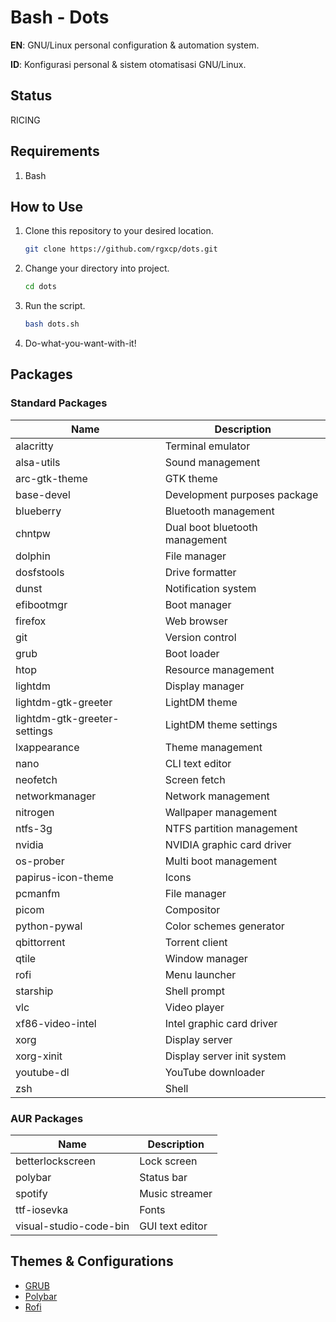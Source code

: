 # Bash - Dots

**EN**: GNU/Linux personal configuration & automation system.

**ID**: Konfigurasi personal & sistem otomatisasi GNU/Linux.

## Status

RICING

## Requirements

1. Bash

## How to Use

1. Clone this repository to your desired location.
   ```bash
   git clone https://github.com/rgxcp/dots.git
   ```
2. Change your directory into project.
   ```bash
   cd dots
   ```
3. Run the script.
   ```bash
   bash dots.sh
   ```
4. Do-what-you-want-with-it!

## Packages

### Standard Packages

| Name                         | Description                    |
| ---------------------------- | ------------------------------ |
| alacritty                    | Terminal emulator              |
| alsa-utils                   | Sound management               |
| arc-gtk-theme                | GTK theme                      |
| base-devel                   | Development purposes package   |
| blueberry                    | Bluetooth management           |
| chntpw                       | Dual boot bluetooth management |
| dolphin                      | File manager                   |
| dosfstools                   | Drive formatter                |
| dunst                        | Notification system            |
| efibootmgr                   | Boot manager                   |
| firefox                      | Web browser                    |
| git                          | Version control                |
| grub                         | Boot loader                    |
| htop                         | Resource management            |
| lightdm                      | Display manager                |
| lightdm-gtk-greeter          | LightDM theme                  |
| lightdm-gtk-greeter-settings | LightDM theme settings         |
| lxappearance                 | Theme management               |
| nano                         | CLI text editor                |
| neofetch                     | Screen fetch                   |
| networkmanager               | Network management             |
| nitrogen                     | Wallpaper management           |
| ntfs-3g                      | NTFS partition management      |
| nvidia                       | NVIDIA graphic card driver     |
| os-prober                    | Multi boot management          |
| papirus-icon-theme           | Icons                          |
| pcmanfm                      | File manager                   |
| picom                        | Compositor                     |
| python-pywal                 | Color schemes generator        |
| qbittorrent                  | Torrent client                 |
| qtile                        | Window manager                 |
| rofi                         | Menu launcher                  |
| starship                     | Shell prompt                   |
| vlc                          | Video player                   |
| xf86-video-intel             | Intel graphic card driver      |
| xorg                         | Display server                 |
| xorg-xinit                   | Display server init system     |
| youtube-dl                   | YouTube downloader             |
| zsh                          | Shell                          |

### AUR Packages

| Name                   | Description     |
| ---------------------- | --------------- |
| betterlockscreen       | Lock screen     |
| polybar                | Status bar      |
| spotify                | Music streamer  |
| ttf-iosevka            | Fonts           |
| visual-studio-code-bin | GUI text editor |

## Themes & Configurations

- [GRUB](https://github.com/vinceliuice/grub2-themes#vimix-grub-theme)
- [Polybar](https://github.com/adi1090x/polybar-themes#colorblocks)
- [Rofi](https://github.com/adi1090x/rofi#colorful)
